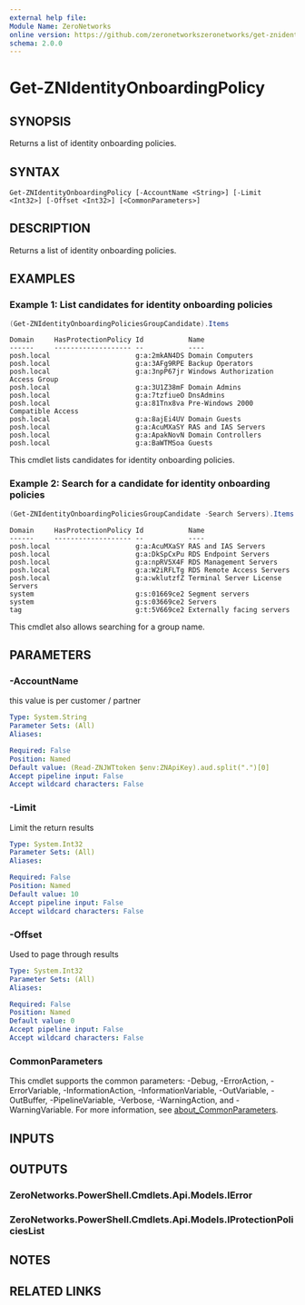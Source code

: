 ```yaml
---
external help file:
Module Name: ZeroNetworks
online version: https://github.com/zeronetworkszeronetworks/get-znidentityonboardingpolicy
schema: 2.0.0
---
```


# Get-ZNIdentityOnboardingPolicy

## SYNOPSIS
Returns a list of identity onboarding policies.

## SYNTAX

```
Get-ZNIdentityOnboardingPolicy [-AccountName <String>] [-Limit <Int32>] [-Offset <Int32>] [<CommonParameters>]
```

## DESCRIPTION
Returns a list of identity onboarding policies.

## EXAMPLES

### Example 1: List candidates for identity onboarding policies
```powershell
(Get-ZNIdentityOnboardingPoliciesGroupCandidate).Items
```

```output
Domain     HasProtectionPolicy Id           Name
------     ------------------- --           ----
posh.local                     g:a:2mkAN4DS Domain Computers
posh.local                     g:a:3AFg9RPE Backup Operators
posh.local                     g:a:3npP67jr Windows Authorization Access Group
posh.local                     g:a:3U1Z38mF Domain Admins
posh.local                     g:a:7tzfiueO DnsAdmins
posh.local                     g:a:81Tnx8va Pre-Windows 2000 Compatible Access
posh.local                     g:a:8ajEi4UV Domain Guests
posh.local                     g:a:AcuMXaSY RAS and IAS Servers
posh.local                     g:a:ApakNovN Domain Controllers
posh.local                     g:a:BaWTMSoa Guests
```

This cmdlet lists candidates for identity onboarding policies.

### Example 2: Search for a candidate for identity onboarding policies
```powershell
(Get-ZNIdentityOnboardingPoliciesGroupCandidate -Search Servers).Items
```

```output
Domain     HasProtectionPolicy Id           Name
------     ------------------- --           ----
posh.local                     g:a:AcuMXaSY RAS and IAS Servers
posh.local                     g:a:DkSpCxPu RDS Endpoint Servers
posh.local                     g:a:npRV5X4F RDS Management Servers
posh.local                     g:a:W2iRFLTg RDS Remote Access Servers
posh.local                     g:a:wklutzfZ Terminal Server License Servers
system                         g:s:01669ce2 Segment servers
system                         g:s:03669ce2 Servers
tag                            g:t:5V669ce2 Externally facing servers
```

This cmdlet also allows searching for a group name.

## PARAMETERS

### -AccountName
this value is per customer / partner

```yaml
Type: System.String
Parameter Sets: (All)
Aliases:

Required: False
Position: Named
Default value: (Read-ZNJWTtoken $env:ZNApiKey).aud.split(".")[0]
Accept pipeline input: False
Accept wildcard characters: False
```

### -Limit
Limit the return results

```yaml
Type: System.Int32
Parameter Sets: (All)
Aliases:

Required: False
Position: Named
Default value: 10
Accept pipeline input: False
Accept wildcard characters: False
```

### -Offset
Used to page through results

```yaml
Type: System.Int32
Parameter Sets: (All)
Aliases:

Required: False
Position: Named
Default value: 0
Accept pipeline input: False
Accept wildcard characters: False
```

### CommonParameters
This cmdlet supports the common parameters: -Debug, -ErrorAction, -ErrorVariable, -InformationAction, -InformationVariable, -OutVariable, -OutBuffer, -PipelineVariable, -Verbose, -WarningAction, and -WarningVariable. For more information, see [about_CommonParameters](http://go.microsoft.com/fwlink/?LinkID=113216).

## INPUTS

## OUTPUTS

### ZeroNetworks.PowerShell.Cmdlets.Api.Models.IError

### ZeroNetworks.PowerShell.Cmdlets.Api.Models.IProtectionPoliciesList

## NOTES

## RELATED LINKS

